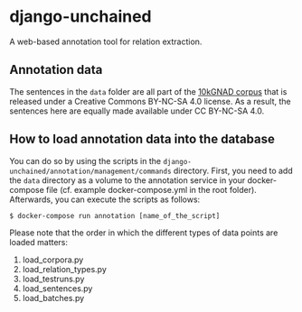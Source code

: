 # django-unchained
A web-based annotation tool for relation extraction.

## Annotation data
The sentences in the `data` folder are all part of the [10kGNAD corpus](github.com/tblock/10kGNAD) that is released under a Creative Commons BY-NC-SA 4.0 license. As a result, the sentences here are equally made available under CC BY-NC-SA 4.0. 

## How to load annotation data into the database
You can do so by using the scripts in the `django-unchained/annotation/management/commands` directory.
First, you need to add the `data` directory as a volume to the annotation service in your docker-compose file (cf. example docker-compose.yml in the root folder).
Afterwards, you can execute the scripts as follows:
```
$ docker-compose run annotation [name_of_the_script]
```

Please note that the order in which the different types of data points are loaded matters:
1. load_corpora.py
2. load_relation_types.py
3. load_testruns.py
4. load_sentences.py
5. load_batches.py

